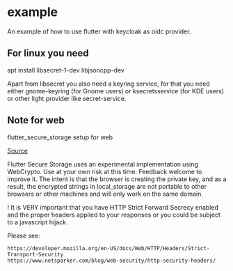 # example

An example of how to use flutter with keycloak as oidc provider.

## For linux you need

apt install libsecret-1-dev libjsoncpp-dev

Apart from libsecret you also need a keyring service, for that you need either gnome-keyring (for Gnome users) or ksecretsservice (for KDE users) or other light provider like secret-service.

## Note for web

flutter_secure_storage setup for web

[Source](https://pub.dev/packages/flutter_secure_storage#configure-web-version)

Flutter Secure Storage uses an experimental implementation using WebCrypto. Use at your own risk at this time. Feedback welcome to improve it. The intent is that the browser is creating the private key, and as a result, the encrypted strings in local_storage are not portable to other browsers or other machines and will only work on the same domain.

! It is VERY important that you have HTTP Strict Forward Secrecy enabled and the proper headers applied to your responses or you could be subject to a javascript hijack.

Please see:

    https://developer.mozilla.org/en-US/docs/Web/HTTP/Headers/Strict-Transport-Security
    https://www.netsparker.com/blog/web-security/http-security-headers/
